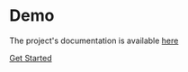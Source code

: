 # Demo

The project's documentation is available [here](docs/index.md)

[Get Started](docs/getting-started.md)
